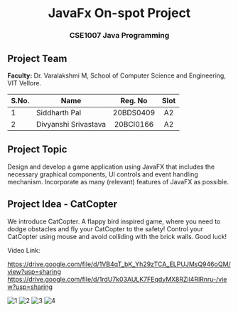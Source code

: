 <h1 align="center"> JavaFx On-spot Project</h1>
<h3 align="center">CSE1007 Java Programming</h3>

## Project Team

**Faculty:** Dr. Varalakshmi M, School of Computer Science and Engineering, VIT Vellore.

|S.No. | Name                 | Reg. No   | Slot |
| -    | ----------------     |:---------:| :--: |
| 1    | Siddharth Pal        | 20BDS0409 |  A2  |
| 2    | Divyanshi Srivastava | 20BCI0166 |  A2  |

## Project Topic

Design and develop a game application using JavaFX that includes the necessary graphical components, UI controls and event handling mechanism. Incorporate as many (relevant) features of JavaFX as possible.

## Project Idea - CatCopter
We introduce CatCopter. A flappy bird inspired game, where you need to dodge obstacles and fly your CatCopter to the safety! Control your CatCopter using mouse and avoid colliding with the brick walls. Good luck!

Video Link:

https://drive.google.com/file/d/1VB4qT_bK_Yh29zTCA_ELPUJMsQ946oQM/view?usp=sharing
https://drive.google.com/file/d/1rdU7k03AULK7FEqdyMX8RZil4RlRnru-/view?usp=sharing

![1](https://github.com/originalsidd/JavaFx-onSpot-Project/blob/main/CatCopter1.png?raw=true)
![2](https://github.com/originalsidd/JavaFx-onSpot-Project/blob/main/CatCopter3.png?raw=true)
![3](https://github.com/originalsidd/JavaFx-onSpot-Project/blob/main/CatCopter2.png?raw=true)
![4](https://github.com/originalsidd/JavaFx-onSpot-Project/blob/main/CatCopter4.png?raw=true)
